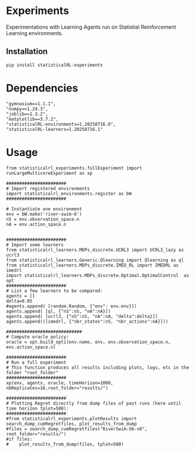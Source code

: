 # Experiments
Experimentations with Learning Agents run on Statistial Reinforcement Learning environments.


## Installation
    pip install statisticalRL-experiments

# Dependencies
    "gymnasium==1.1.1",
    "numpy==1.24.3",
    "joblib==1.3.2",
    "matplotlib==3.7.2",
    "statisticalRL-environments=1.20250716.6",
    "statisticalRL-learners=1.20250716.1"

# Usage


    from statisticalrl_experiments.fullExperiment import runLargeMulticoreExperiment as xp
    
    #######################
    # Import registered environments
    import statisticalrl_environments.register as bW
    #######################
    
    # Instantiate one environment
    env = bW.make('river-swim-6')
    nS = env.observation_space.n
    nA = env.action_space.n
    
    
    #######################
    # Import some learners
    from statisticalrl_learners.MDPs_discrete.UCRL3 import UCRL3_lazy as ucrl3
    from statisticalrl_learners.Generic.Qlearning import Qlearning as ql
    from statisticalrl_learners.MDPs_discrete.IMED_RL import IMEDRL as imedrl
    import statisticalrl_learners.MDPs_discrete.Optimal.OptimalControl  as opt
    #######################
    # List a few learners to be compared:
    agents = []
    delta=0.05
    #agents.append( [random.Random, {"env": env.env}])
    agents.append( [ql, {"nS":nS, "nA":nA}])
    agents.append( [ucrl3, {"nS":nS, "nA":nA, "delta":delta}])
    agents.append(([imedrl, {"nbr_states":nS, "nbr_actions":nA}]))
    
    #############################
    # Compute oracle policy:
    oracle = opt.build_opti(env.name, env, env.observation_space.n, env.action_space.n)
    
    #######################
    # Run a full experiment
    # This function produces all results including plots, logs, etc in the folder "root_folder" 
    #######################
    xp(env, agents, oracle, timeHorizon=1000, nbReplicates=16,root_folder="results/")
    
    #######################
    # Plotting Regret directly from dump files of past runs (here until time horizon tplot=500):
    #######################    
    #from statisticalrl_experiments.plotResults import search_dump_cumRegretfiles, plot_results_from_dump
    #files = search_dump_cumRegretfiles("RiverSwim-S6-v0", root_folder="results/")
    #if files:
    #    plot_results_from_dump(files, tplot=500)
